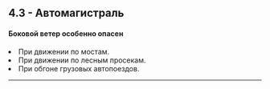 ## 4.3 - Автомагистраль 

#### Боковой ветер особенно опасен
<li>При движении по мостам.</li>
<li>При движении по лесным просекам.</li>
<li>При обгоне грузовых автопоездов.</li>

---
